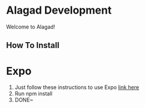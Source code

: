 # Alagad Development
Welcome to Alagad!
## How To Install
# Expo
1. Just follow these instructions to use Expo [link here](https://docs.expo.dev/get-started/introduction/)
2. Run npm install
3. DONE~
